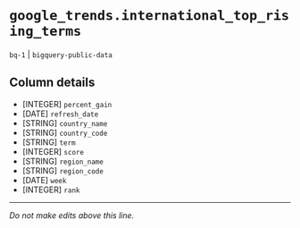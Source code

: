 # `google_trends.international_top_rising_terms`
`bq-1` | `bigquery-public-data`

## Column details
* [INTEGER]   `percent_gain`
* [DATE]      `refresh_date`
* [STRING]    `country_name`
* [STRING]    `country_code`
* [STRING]    `term`
* [INTEGER]   `score`
* [STRING]    `region_name`
* [STRING]    `region_code`
* [DATE]      `week`
* [INTEGER]   `rank`

-------------------------------------------------------------------------------
*Do not make edits above this line.*
